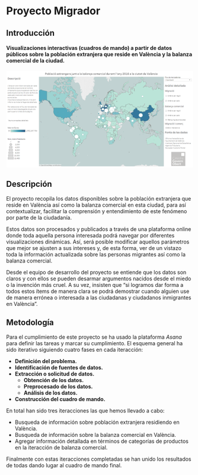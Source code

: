 # Proyecto Migrador
## Introducción
#### Visualizaciones interactivas (cuadros de mando) a partir de datos públicos sobre la población extranjera que reside en València y la balanza comercial de la ciudad. 

![Imagen de la página principal del cuadro de mando.](https://github.com/areahackerscivics/Migrador/blob/master/Portada.png)

## Descripción

El proyecto recopila los datos disponibles sobre la población extranjera que reside en València así como la balanza comercial en esta ciudad, para así contextualizar, facilitar la comprensión y entendimiento de este fenómeno por parte de la ciudadanía.

Estos datos son procesados y publicados a través de una plataforma online donde toda aquella persona interesada podrá navegar por diferentes visualizaciones dinámicas. Así, será posible modificar aquellos parámetros que mejor se ajusten a sus intereses y, de esta forma, ver de un vistazo toda la información actualizada sobre las personas migrantes así como la balanza comercial.

Desde el equipo de desarrollo del proyecto se entiende que los datos son claros y con ellos se pueden desarmar argumentos nacidos desde el miedo o la invención más cruel. A su vez, insisten que “si logramos dar forma a todos estos ítems de manera clara se podrá demostrar cuando alguien use de manera errónea o interesada a las ciudadanas y ciudadanos inmigrantes en València”.

## Metodología

Para el cumplimiento de este proyecto se ha usado la plataforma *Asana* para definir las tareas y marcar su cumplimiento. El esquema general ha sido iterativo siguiendo cuatro fases en cada iteracción:

- **Definición del problema.**
- **Identificación de fuentes de datos.**
- **Extracción o solicitud de datos.**
  - **Obtención de los datos.**
  - **Preprocesado de los datos.**
  - **Análisis de los datos.**
- **Construcción del cuadro de mando.**

En total han sido tres iteracciones las que hemos llevado a cabo:

- Busqueda de información sobre población extranjera residiendo en València.
- Busqueda de información sobre la balanza comercial en València.
- Agregar información detallada en términos de categorías de productos en la iteracción de balanza comercial.

Finalmente con estas iteracciones completadas se han unido los resultados de todas dando lugar al cuadro de mando final.


